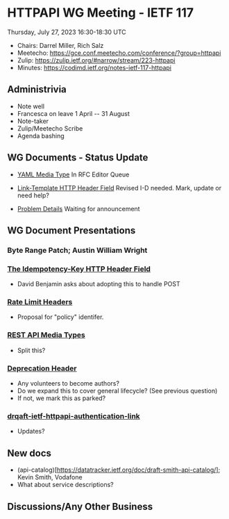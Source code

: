 # HTTPAPI WG Meeting - IETF 117

Thursday, July 27, 2023 16:30-18:30 UTC

* Chairs: Darrel Miller, Rich Salz
* Meetecho: https://gce.conf.meetecho.com/conference/?group=httpapi
* Zulip: https://zulip.ietf.org/#narrow/stream/223-httpapi
* Minutes: https://codimd.ietf.org/notes-ietf-117-httpapi

## Administrivia

- Note well
- Francesca on leave 1 April -- 31 August
- Note-taker
- Zulip/Meetecho Scribe
- Agenda bashing

## WG Documents - Status Update

- [YAML Media Type](https://datatracker.ietf.org/doc/draft-ietf-httpapi-yaml-mediatypes/) In RFC Editor Queue

- [Link-Template HTTP Header Field](https://datatracker.ietf.org/doc/draft-ietf-httpapi-link-template/) Revised I-D needed. Mark, update or need help?

- [Problem Details](https://datatracker.ietf.org/doc/draft-ietf-httpapi-rfc7807bis/) Waiting for announcement

## WG Document Presentations

### Byte Range Patch; Austin William Wright

### [The Idempotency-Key HTTP Header Field](https://datatracker.ietf.org/doc/draft-ietf-httpapi-idempotency-key-header/)
- David Benjamin asks about adopting this to handle POST

### [Rate Limit Headers](https://datatracker.ietf.org/doc/draft-ietf-httpapi-ratelimit-headers/)
- Proposal for "policy" identifer.

### [REST API Media Types](https://datatracker.ietf.org/doc/draft-ietf-httpapi-rest-api-mediatypes/)
- Split this?

### [Deprecation Header](https://datatracker.ietf.org/doc/html/draft-ietf-httpapi-deprecation-header)
- Any volunteers to become authors?
- Do we expand this to cover general lifecycle? (See previous question)
- If not, we mark this as parked?

### [drqaft-ietf-httpapi-authentication-link](https://datatracker.ietf.org/doc/draft-ietf-httpapi-authentication-link/)

- Updates?

## New docs

- (api-catalog)[https://datatracker.ietf.org/doc/draft-smith-api-catalog/]; Kevin Smith, Vodafone
- What about service descriptions?

## Discussions/Any Other Business

